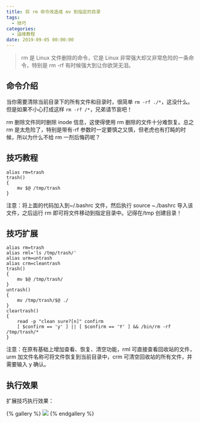 ```yaml
---
title: 将 rm 命令改造成 mv 到指定的目录
tags:
  - 技巧
categories:
  - 运维教程
date: 2019-09-05 00:00:00
---
```


> rm 是 Linux 文件删除的命令，它是 Linux 非常强大却又非常危险的一条命令，特别是 rm -rf 有时候强大到让你欲哭无泪。

<!-- more -->

## 命令介绍

当你需要清除当前目录下的所有文件和目录时，很简单 `rm -rf ./*`，这没什么。但是如果不小心打成这样 `rm -rf /*`，兄弟请节哀吧！

rm 删除文件同时删除 inode 信息，这使得使用 rm 删除的文件十分难恢复。总之 rm 是太危险了，特别是带有-rf 参数时一定要慎之又慎，但老虎也有打盹的时候，所以为什么不给 rm 一剂后悔药呢？

## 技巧教程

```
alias rm=trash
trash()
{
	mv $@ /tmp/trash
}
```

注意：将上面的代码加入到~/.bashrc 文件，然后执行 source ~./bashrc 导入该文件，之后运行 rm 即可将文件移动到指定目录中。记得在/tmp 创建目录！

## 技巧扩展

```
alias rm=trash
alias rml='ls /tmp/trash/'
alias urm=untrash
alias crm=cleantrash
trash()
{
	mv $@ /tmp/trash/
}
untrash()
{
	mv /tmp/trash/$@ ./
}
cleartrash()
{
	read -p "clean sure?[n]" confirm
	[ $confirm == 'y' ] || [ $confirm == 'Y' ] && /bin/rm -rf /tmp/trash/*  
}
```

注意：在原有基础上增加查看、恢复、清空功能，rml 可直接查看回收站的文件，urm 加文件名称可将文件恢复到当前目录中，crm 可清空回收站的所有文件，并需要输入 y 确认。

## 执行效果

扩展技巧执行效果：

{% gallery %}
![](https://cdn.dusays.com/2019/09/58-1.jpg)
{% endgallery %}
